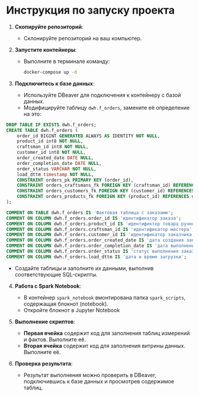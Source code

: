 # Инструкция по запуску проекта

1. **Скопируйте репозиторий**:
   - Склонируйте репозиторий на ваш компьютер.

2. **Запустите контейнеры**:
   - Выполните в терминале команду:
     ```bash
     docker-compose up -d
     ```

3. **Подключитесь к базе данных**:
   - Используйте DBeaver для подключения к контейнеру с базой данных.
   - Модифицируйте таблицу `dwh.f_orders`, замените её определение на это:

```sql
DROP TABLE IF EXISTS dwh.f_orders;
CREATE TABLE dwh.f_orders (
    order_id BIGINT GENERATED ALWAYS AS IDENTITY NOT NULL,
    product_id int8 NOT NULL,
    craftsman_id int8 NOT NULL,
    customer_id int8 NOT NULL,
    order_created_date DATE NULL,
    order_completion_date DATE NULL,
    order_status VARCHAR NOT NULL,
    load_dttm timestamp NOT NULL,
    CONSTRAINT orders_pk PRIMARY KEY (order_id),
    CONSTRAINT orders_craftsmans_fk FOREIGN KEY (craftsman_id) REFERENCES dwh.d_craftsmans(craftsman_id) ON DELETE restrict,
    CONSTRAINT orders_customers_fk FOREIGN KEY (customer_id) REFERENCES dwh.d_customers(customer_id) ON DELETE restrict,
    CONSTRAINT orders_products_fk FOREIGN KEY (product_id) REFERENCES dwh.d_products(product_id) ON DELETE restrict
);

COMMENT ON TABLE dwh.f_orders IS 'Фактовая таблица с заказами';
COMMENT ON COLUMN dwh.f_orders.order_id IS 'идентификатор заказа';
COMMENT ON COLUMN dwh.f_orders.product_id IS 'идентификтор товара ручной работы';
COMMENT ON COLUMN dwh.f_orders.craftsman_id IS 'идентификатор мастера';
COMMENT ON COLUMN dwh.f_orders.customer_id IS 'идентификатор заказчика';
COMMENT ON COLUMN dwh.f_orders.order_created_date IS 'дата создания заказа';
COMMENT ON COLUMN dwh.f_orders.order_completion_date IS 'дата выполнения заказа';
COMMENT ON COLUMN dwh.f_orders.order_status IS 'статус выполнения заказа (created, in progress, delivery, done)';
COMMENT ON COLUMN dwh.f_orders.load_dttm IS 'дата и время загрузки';
```
   - Создайте таблицы и заполните их данными, выполнив соответствующие SQL-скрипты.
  
4. **Работа с Spark Notebook**:
   - В контейнер `spark_notebook` вмонтирована папка `spark_scripts`, содержащая блокнот (notebook).
   - Откройте блокнот в Jupyter Notebook


5. **Выполнение скриптов**:
   - **Первая ячейка** содержит код для заполнения таблиц измерений и фактов. Выполните её.
   - **Вторая ячейка** содержит код для заполнения витрины данных. Выполните её.

6. **Проверка результата**:
   - Результат выполнения можно проверить в DBeaver, подключившись к базе данных и просмотрев содержимое таблиц.
